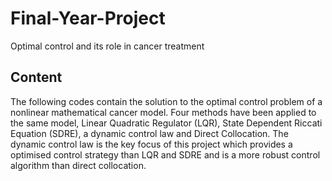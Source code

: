 # Final-Year-Project
Optimal control and its role in cancer treatment

## Content
The following codes contain the solution to the optimal control problem of a nonlinear mathematical cancer model. Four methods have been applied to the same model, Linear Quadratic Regulator (LQR), State Dependent Riccati Equation (SDRE), a dynamic control law and Direct Collocation. The dynamic control law is the key focus of this project which provides a optimised control strategy than LQR and SDRE and is a more robust control algorithm than direct collocation. 

